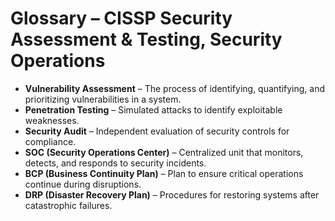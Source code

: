 # Glossary – CISSP Security Assessment & Testing, Security Operations

- **Vulnerability Assessment** – The process of identifying, quantifying, and prioritizing vulnerabilities in a system.  
- **Penetration Testing** – Simulated attacks to identify exploitable weaknesses.  
- **Security Audit** – Independent evaluation of security controls for compliance.  
- **SOC (Security Operations Center)** – Centralized unit that monitors, detects, and responds to security incidents.  
- **BCP (Business Continuity Plan)** – Plan to ensure critical operations continue during disruptions.  
- **DRP (Disaster Recovery Plan)** – Procedures for restoring systems after catastrophic failures.
